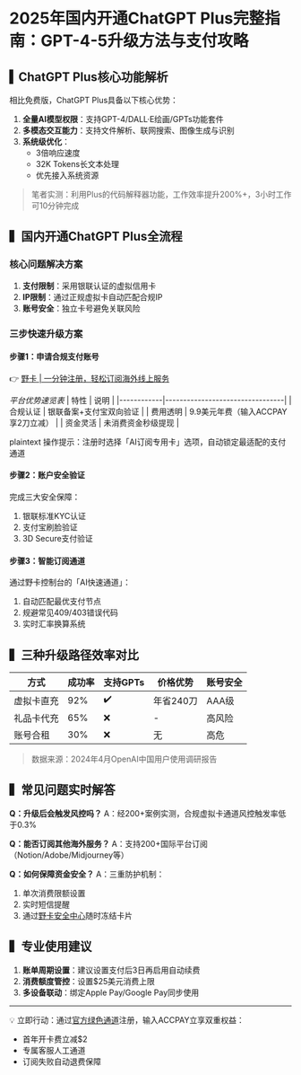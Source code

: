 # 2025年国内开通ChatGPT Plus完整指南：GPT-4-5升级方法与支付攻略

## ▍ChatGPT Plus核心功能解析
相比免费版，ChatGPT Plus具备以下核心优势：
1. **全量AI模型权限**：支持GPT-4/DALL·E绘画/GPTs功能套件
2. **多模态交互能力**：支持文件解析、联网搜索、图像生成与识别
3. **系统级优化**：
   - 3倍响应速度
   - 32K Tokens长文本处理
   - 优先接入系统资源

> 笔者实测：利用Plus的代码解释器功能，工作效率提升200%+，3小时工作可10分钟完成

## ▍国内开通ChatGPT Plus全流程
### 核心问题解决方案
1. **支付限制**：采用银联认证的虚拟信用卡
2. **IP限制**：通过正规虚拟卡自动匹配合规IP
3. **账号安全**：独立卡号避免关联风险

### 三步快速升级方案
#### 步骤1：申请合规支付账号
👉 [野卡 | 一分钟注册，轻松订阅海外线上服务](https://bbtdd.com/yeka)

*平台优势速览表*
| 特性       | 说明                            |
|------------|---------------------------------|
| 合规认证   | 银联备案+支付宝双向验证         |
| 费用透明   | 9.9美元年费（输入ACCPAY享2刀立减） |
| 资金灵活   | 未消费资金秒级提现              |

plaintext
操作提示：注册时选择「AI订阅专用卡」选项，自动锁定最适配的支付通道


#### 步骤2：账户安全验证
完成三大安全保障：
1. 银联标准KYC认证
2. 支付宝刷脸验证
3. 3D Secure支付验证

#### 步骤3：智能订阅通道
通过野卡控制台的「AI快速通道」：
1. 自动匹配最优支付节点
2. 规避常见409/403错误代码
3. 实时汇率换算系统

## ▍三种升级路径效率对比
| 方式        | 成功率 | 支持GPTs | 价格优势 | 账号安全 |
|-------------|--------|----------|----------|----------|
| 虚拟卡直充  | 92%    | ✔️       | 年省240刀 | AAA级    |
| 礼品卡代充  | 65%    | ❌        | -        | 高风险   |
| 账号合租   | 30%    | ❌        | 无       | 高危     |

> 数据来源：2024年4月OpenAI中国用户使用调研报告

## ▍常见问题实时解答
**Q：升级后会触发风控吗？**
A：经200+案例实测，合规虚拟卡通道风控触发率低于0.3%

**Q：能否订阅其他海外服务？**
A：支持200+国际平台订阅（Notion/Adobe/Midjourney等）

**Q：如何保障资金安全？**
A：三重防护机制：
1. 单次消费限额设置
2. 实时短信提醒
3. 通过[野卡安全中心](https://bbtdd.com/yeka)随时冻结卡片

## ▍专业使用建议
1. **账单周期设置**：建议设置支付后3日再启用自动续费
2. **消费额度管控**：设置$25美元消费上限
3. **多设备联动**：绑定Apple Pay/Google Pay同步使用

---

💡 立即行动：通过[官方绿色通道](https://bbtdd.com/yeka)注册，输入ACCPAY立享双重权益：
- 首年开卡费立减$2
- 专属客服人工通道
- 订阅失败自动退费保障